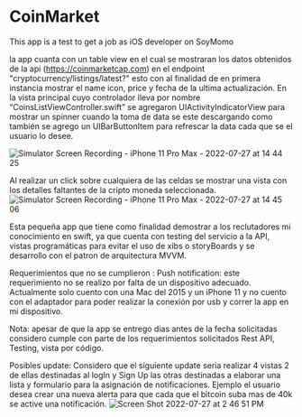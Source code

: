 # CoinMarket
This app is a test to get a job as iOS developer on SoyMomo

la app cuanta con un table view en el cual se mostraran los datos obtenidos de la api (https://coinmarketcap.com) en el endpoint "cryptocurrency/listings/latest?" esto con al finalidad de en primera instancia mostrar el name icon, price y fecha de la ultima actualización. 
En la vista principal cuyo controlador lleva por nombre “CoinsListViewController.swift” se agregaron UIActivityIndicatorView para mostrar un spinner cuando la toma de data se este descargando como también se agrego un UIBarButtonItem para refrescar la data cada que se el usuario lo desee.

![Simulator Screen Recording - iPhone 11 Pro Max - 2022-07-27 at 14 44 25](https://user-images.githubusercontent.com/81894293/181348564-62ec0f64-5fcc-47ff-b419-6f48cf293b31.gif)

Al realizar un click sobre cualquiera de las celdas se mostrar una vista con los detalles faltantes de la cripto moneda seleccionada. 
![Simulator Screen Recording - iPhone 11 Pro Max - 2022-07-27 at 14 45 06](https://user-images.githubusercontent.com/81894293/181348653-545c3eb2-e03d-4cf7-92a1-d556480d64b9.gif)

Esta pequeña app que tiene como finalidad demostrar a los reclutadores mi conocimiento en swift, ya que cuenta con testing del servicio a la API, vistas programáticas para evitar el uso de xibs o storyBoards y se desarrollo con el patron de arquitectura MVVM.

Requerimientos que no se cumplieron :
Push notification: este requerimiento no se realizo por falta de un dispositivo adecuado. Actualmente solo cuento con una Mac del 2015 y un iPhone 11 y no cuento con el adaptador para poder realizar la conexión por usb y correr la app en mi dispositivo. 

Nota: apesar de que la app se entrego dias antes de la fecha solicitadas considero cumple con parte de los requerimientos solicitados Rest API, Testing, vista por código.

Posibles update: 
Considero que el siguiente update seria realizar 4 vistas 2 de ellas destinadas al logIn y Sign Up las otras destinadas a elaborar una lista y formulario para la asignación de notificaciones.  Ejemplo el usuario desea crear una nueva alerta para que cada que el bitcoin suba mas de 40k se active una notificación. 
![Screen Shot 2022-07-27 at 2 46 51 PM](https://user-images.githubusercontent.com/81894293/181348962-da26490f-05b8-44f8-a3ca-5064a46206e1.png)
